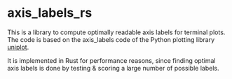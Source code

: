 # axis_labels_rs

This is a library to compute optimally readable axis labels for terminal plots.
The code is based on the axis_labels code of the Python plotting library
[uniplot](https://github.com/olavolav/uniplot).

It is implemented in Rust for performance reasons, since finding optimal axis
labels is done by testing & scoring a large number of possible labels.
